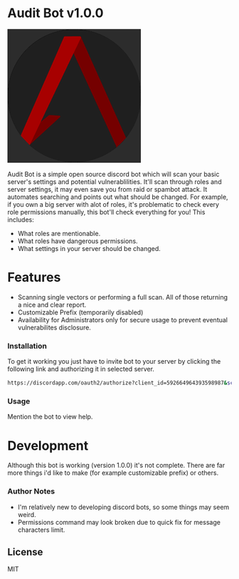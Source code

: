 # Audit Bot v1.0.0
<img src="https://github.com/Crowfunder/Audit-Bot/blob/master/Audit%20Logo2.png" alt="Audit Bot Logo" width="300" heigh="300"/>


Audit Bot is a simple open source discord bot which will scan your basic server's settings and potential vulnerablilities. It'll scan through roles and server settings, it may even save you from raid or spambot attack. It automates searching and points out what should be changed. For example, if you own a big server with alot of roles, it's problematic to check every role permissions manually, this bot'll check everything for you!
This includes:
  - What roles are mentionable.
  - What roles have dangerous permissions.
  - What settings in your server should be changed.

# Features

  - Scanning single vectors or performing a full scan. All of those returning a nice and clear report.
  - Customizable Prefix (temporarily disabled)
  - Availability for Administrators only for secure usage to prevent eventual vulnerabilites disclosure.

### Installation

To get it working you just have to invite bot to your server by clicking the following link and authorizing it in selected server.
```sh
https://discordapp.com/oauth2/authorize?client_id=592664964393598987&scope=bot&permissions=8
```
### Usage
Mention the bot to view help.

# Development

Although this bot is working (version 1.0.0) it's not complete. There are far more things i'd like to make (for example customizable prefix) or others.

### Author Notes
- I'm relatively new to developing discord bots, so some things may seem weird.
- Permissions command may look broken due to quick fix for message characters limit.

License
----

MIT
